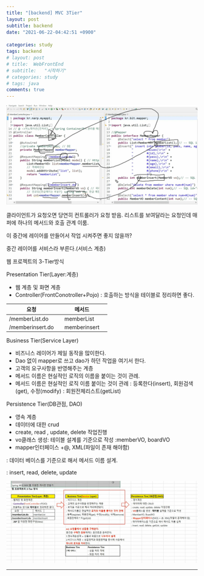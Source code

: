 ```yaml
---
title: "[backend] MVC 3Tier"
layout: post
subtitle: backend
date: "2021-06-22-04:42:51 +0900"

categories: study
tags: backend
# layout: post
# title:  WebFrontEnd
# subtitle:   "시작하기"
# categories: study
# tags: java
comments: true
---
```


![20210622_003720](/assets/20210622_003720.png)


클라이언트가 요청오면 당연히 컨트롤러가 요청 받음. 리스트를 보여달라는 요청인데 매퍼에 하나의 메서드와 호출 관계 이룸.

이 중간에 레이어를 만들어서 작업 시켜주면 좋지 않을까?

중간 레이어를 서비스라 부른다.(서비스 계층)



웹 프로젝트의 3-Tier방식

Presentation Tier(Layer:계층)
- 웹 계층 및 화면 계층
- Controller(FrontConotroller+Pojo)
: 호출하는 방식을 테이블로 정리하면 좋다.


|요청 |  |메서드||
|---|---|---|---|
|/memberList.do||memberList||
|/memberinsert.do||memberinsert||


Business Tier(Service Layer)

- 비즈니스 레이어가 제일 동작을 많이한다.
- Dao 없이 mapper로 쓰고  dao가 하던 작업을 여기서 한다.
- 고객의 요구사항을 반영해주는 계층
- 메서드 이름은 현실적인 로직의 이름을 붙이는 것이 관례.
- 메서드 이름은 현실적인 로직 이름 붙이는 것이 관례
: 등록한다(insert), 회원검색(get), 수정(modify)
: 회원전체리스트(getList)

Persistence Tier(DB관점, DAO)
- 영속 계층
- 데이터에 대한 crud
- create, read , update, delete 작업진행
- vo클래스 생성: 테이블 설계를 기준으로 작성
:memberVO, boardVO
- mapper인터페이스 +@, XML(파일이 존재 해야함)

: 데이터 베이스를 기준으로 해서 메서드 이름 설계.

: insert, read, delete, update

![20210622_014100](/assets/20210622_014100.png)



---------
